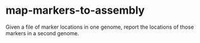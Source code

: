 # map-markers-to-assembly
Given a file of marker locations in one genome, report the locations of those markers in a second genome.
